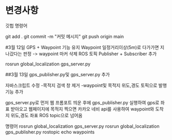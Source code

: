 # 변경사항

깃헙 명령어

git add .
git commit -m "커밋 메시지"
git push origin main

#3월 12일
GPS + Waypoint 기능 유지
Waypoint 일정거리이상(5m)로 다가가면 지나갔다는 판정 -> waypoint 마커 삭제
ROS 토픽 Publisher + Subscriber 추가

rosrun global_localization gps_server.py



##3월 13일
gps_publisher.py및 gps_server.py 추가

자바스크립트 수정
-목적지 검색 창 제거
-waypoint및 목적지 위도,경도 토픽으로 발행 기능 추가

gps_server.py로 먼저 웹 프롬포트 띄운 후에 gps_publisher.py 실행하여 gps로 좌표 받아오고 웹페이지에 목적지 찍으면 
카카오 네비 api를 사용하여 waypoint와 도착지 위도,경도 좌표 ROS topic으로 넘어옴 

명령어
rosrun global_localization gps_server.py
rosrun global_localization gps_publisher.py
rostopic echo waypoints


